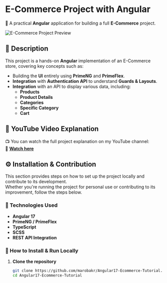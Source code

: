 # E-Commerce Project with Angular  
🚀 A practical **Angular** application for building a full **E-Commerce** project.  

![E-Commerce Project Preview](https://drive.google.com/file/d/1EwYnvvaem51Ovgtz7ed0DjBWJRHTLWWe/view?usp=sharing)  

## 📌 Description  
This project is a hands-on **Angular** implementation of an E-Commerce store, covering key concepts such as:  

- Building the **UI** entirely using **PrimeNG** and **PrimeFlex**.  
- **Integration** with **Authentication API** to understand **Guards & Layouts**.  
- **Integration** with an API to display various data, including:  
  - **Products**  
  - **Product Details**  
  - **Categories**  
  - **Specific Category**  
  - **Cart**  

## 🎥 YouTube Video Explanation  
📺 You can watch the full project explanation on my YouTube channel:  
🔗 **[Watch here](https://www.youtube.com/@GeekCodeDev/videos)**  

## ⚙️ Installation & Contribution  
This section provides steps on how to set up the project locally and contribute to its development.  
Whether you're running the project for personal use or contributing to its improvement, follow the steps below.  

### 🔧 Technologies Used  
- **Angular 17**  
- **PrimeNG / PrimeFlex**  
- **TypeScript**  
- **SCSS**  
- **REST API Integration**  

### 🚀 How to Install & Run Locally  

1. **Clone the repository**  
   ```bash
   git clone https://github.com/marobakr/Angular17-Ecommerce-Tutorial.git
   cd Angular17-Ecommerce-Tutorial

